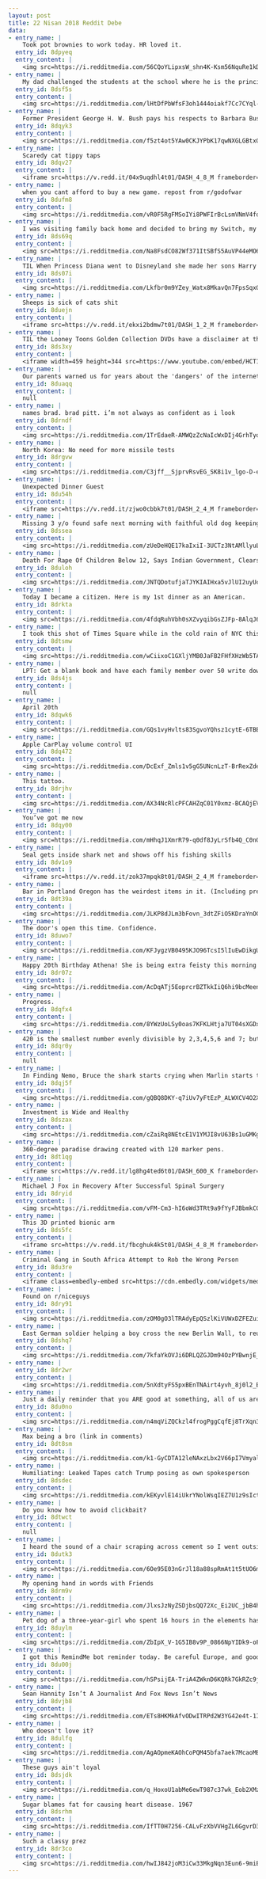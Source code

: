 ```yaml
---
layout: post
title: 22 Nisan 2018 Reddit Debe
data:
- entry_name: |
    Took pot brownies to work today. HR loved it.
  entry_id: 8dpyeq
  entry_content: |
    <img src=https://i.redditmedia.com/56CQoYLipxsW_shn4K-Ksm56NquRe1kDdnNY0j-9Utw.jpg?s=5ea9bb10346b9651a9c2ecb81d4fefea frameborder=0>
- entry_name: |
    My dad challenged the students at the school where he is the principal to read a combined 1,000 minutes. The reward would be getting to push him down the hall on a tricycle while he wore mismatched clothes inside out.
  entry_id: 8dsf5s
  entry_content: |
    <img src=https://i.redditmedia.com/lHtDfPbWfsF3oh1444oiakf7Cc7CYql-NAD_p2dZQoQ.jpg?s=d02ad7865d2d8d1251d4ab99bf8eac48 frameborder=0>
- entry_name: |
    Former President George H. W. Bush pays his respects to Barbara Bush, his wife of 73 years.
  entry_id: 8dqyk3
  entry_content: |
    <img src=https://i.redditmedia.com/f5zt4ot5YAw0CKJYPbK17qwNXGLGBtxGQla_PhqbV5o.png?s=e9fa9e582ee790557c3976bf08febf7b frameborder=0>
- entry_name: |
    Scaredy cat tippy taps
  entry_id: 8dqv27
  entry_content: |
    <iframe src=https://v.redd.it/04x9uqdhl4t01/DASH_4_8_M frameborder=0></iframe>
- entry_name: |
    when you cant afford to buy a new game. repost from r/godofwar
  entry_id: 8dufm8
  entry_content: |
    <img src=https://i.redditmedia.com/vR0F5RgFMSoIYi8PWFIrBcLsmVNmV4fqLAPWi1IKn1A.jpg?s=fb7a2512ab8b5d5dbf07550360cda061 frameborder=0>
- entry_name: |
    I was visiting family back home and decided to bring my Switch, my little cousin was the very first to notice it. I let him borrow it the entire time I was there. Knowing how tough times are back home, it was with a huge and heavy heart that I gave my prized possession away.
  entry_id: 8ds69q
  entry_content: |
    <img src=https://i.redditmedia.com/Na8FsdCO82Wf371ItSBfS5AuVP44eMO6657b5qGCS_A.jpg?s=646d9a9dac0e3bc31bc8328ec6f5ce85 frameborder=0>
- entry_name: |
    TIL When Princess Diana went to Disneyland she made her sons Harry and William wait in line just like everyone else.
  entry_id: 8ds07i
  entry_content: |
    <img src=https://i.redditmedia.com/Lkfbr0m9YZey_Watx8MkavQn7FpsSqxOFYXsqqlHOtI.jpg?s=9bce8b233c87cce0a62b73bc2c88fb87 frameborder=0>
- entry_name: |
    Sheeps is sick of cats shit
  entry_id: 8duejn
  entry_content: |
    <iframe src=https://v.redd.it/ekxi2bdmw7t01/DASH_1_2_M frameborder=0></iframe>
- entry_name: |
    TIL the Looney Toons Golden Collection DVDs have a disclaimer at the beginning given by Whoopi Goldberg explaining that the cartoons are a product of their time and contain ethnic stereotypes that have not been censored because editing them would be the same as denying the stereotypes ever existed
  entry_id: 8ds3xy
  entry_content: |
    <iframe width=459 height=344 src=https://www.youtube.com/embed/HCT1clqci3I?feature=oembed&enablejsapi=1 frameborder=0 allow=autoplay; encrypted-media allowfullscreen></iframe>
- entry_name: |
    Our parents warned us for years about the 'dangers' of the internet while knowing nothing about it, then finally dove in and fell for every. Single. One.
  entry_id: 8duaqq
  entry_content: |
    null
- entry_name: |
    names brad. brad pitt. i’m not always as confident as i look
  entry_id: 8drndf
  entry_content: |
    <img src=https://i.redditmedia.com/1TrEdaeR-AMWQzZcNaIcWxDIj4GrhTyowWixFOXbllQ.jpg?s=8f9ec53a223c09cbe29ccbaa29718cdb frameborder=0>
- entry_name: |
    North Korea: No need for more missile tests
  entry_id: 8drgvw
  entry_content: |
    <img src=https://i.redditmedia.com/C3jff__SjprvRsvEG_SK8i1v_lgo-D-ehYJYwZkUJPg.jpg?s=00a79ca7c70e90b2308c3ae33e4dc8b3 frameborder=0>
- entry_name: |
    Unexpected Dinner Guest
  entry_id: 8du54h
  entry_content: |
    <iframe src=https://v.redd.it/zjwo0cbbk7t01/DASH_2_4_M frameborder=0></iframe>
- entry_name: |
    Missing 3 y/o found safe next morning with faithful old dog keeping her safe
  entry_id: 8dssea
  entry_content: |
    <img src=https://i.redditmedia.com/zUeDeHQE17kaIxiI-3UCTz3NtAMllyuLlxE5MJPXgLU.jpg?s=2cd61758c4ca80abaa7bbacf8676f208 frameborder=0>
- entry_name: |
    Death For Rape Of Children Below 12, Says Indian Government, Clears Executive Order
  entry_id: 8duloh
  entry_content: |
    <img src=https://i.redditmedia.com/JNTQDotufjaTJYKIAIHxa5vJlUI2uyUcuHr1BUS5i80.jpg?s=ee1c452f4766a1a437283c3ec1029a35 frameborder=0>
- entry_name: |
    Today I became a citizen. Here is my 1st dinner as an American.
  entry_id: 8drkta
  entry_content: |
    <img src=https://i.redditmedia.com/4fdqRuhVbh0sXZvyqibGsZJFp-8AlqJ6ackWMX_C-hM.jpg?s=4afa1cd0224a058651459c3377a73305 frameborder=0>
- entry_name: |
    I took this shot of Times Square while in the cold rain of NYC this weekend. I was surprised how it came out and wanted to share.
  entry_id: 8dtsmw
  entry_content: |
    <img src=https://i.redditmedia.com/wCiixoC1GXljYMB0JaFB2FHfXHzWb5TACjKDya_oPS4.jpg?s=10e6284e64471eb23ad71e281f30b4ea frameborder=0>
- entry_name: |
    LPT: Get a blank book and have each family member over 50 write down the life advice they'd want their descendants in 500 years to know. Keep adding to it and passing it down. You now have a family heirloom that won't be pawned off for drug money, and will only get more useful as time goes on.
  entry_id: 8ds4js
  entry_content: |
    null
- entry_name: |
    April 20th
  entry_id: 8dqwk6
  entry_content: |
    <img src=https://i.redditmedia.com/GQs1vyHvlts83SgvoYQhsz1cytE-6TBEVNTAHOLHxaY.jpg?s=baef5622277a732dbe8bb8c5b3164cb0 frameborder=0>
- entry_name: |
    Apple CarPlay volume control UI
  entry_id: 8dq472
  entry_content: |
    <img src=https://i.redditmedia.com/DcExf_Zmls1v5gG5UNcnLzT-BrRexZdeydrnumgdujQ.jpg?s=f97c1cbd5ecbb19f78abdefc0bb0f604 frameborder=0>
- entry_name: |
    This tattoo.
  entry_id: 8drjhv
  entry_content: |
    <img src=https://i.redditmedia.com/AX34NcRlcPFCAHZqC01Y0xmz-BCAQjEV-kmdlfhfjEg.jpg?s=83600f062443d1b0eb8048029ca141a6 frameborder=0>
- entry_name: |
    You’ve got me now
  entry_id: 8dqy00
  entry_content: |
    <img src=https://i.redditmedia.com/mHhqJ1XmrR79-q0df8JyLrSfb4Q_C0n0AK9FPJA-L-o.jpg?s=a7bf5d69922f8ea8ed7ad1d9185dc4eb frameborder=0>
- entry_name: |
    Seal gets inside shark net and shows off his fishing skills
  entry_id: 8dv1o9
  entry_content: |
    <iframe src=https://v.redd.it/zok37mpqk8t01/DASH_2_4_M frameborder=0></iframe>
- entry_name: |
    Bar in Portland Oregon has the weirdest items in it. (Including pre-addressed letters to Trump)
  entry_id: 8dt39a
  entry_content: |
    <img src=https://i.redditmedia.com/JLKP8dJLm3bFovn_3dtZFiO5KDraYnOCauXJ6mIv9pc.jpg?s=89f1174bc2e580cb39c786cb2fc0c39b frameborder=0>
- entry_name: |
    The door's open this time. Confidence.
  entry_id: 8duwo7
  entry_content: |
    <img src=https://i.redditmedia.com/KFJygzVB0495KJO96TcsI5lIuEwDikgURO-BZuxfvV4.jpg?s=6cb726defbc1e42df16047d37b541c56 frameborder=0>
- entry_name: |
    Happy 20th Birthday Athena! She is being extra feisty this morning for her birthday. 🎂
  entry_id: 8dr07z
  entry_content: |
    <img src=https://i.redditmedia.com/AcDqATj5EoprcrBZTkkIiQ6hi9bcMeenrKAWWFtsmok.jpg?s=2c4489459831b594ab46b92bd5a95584 frameborder=0>
- entry_name: |
    Progress.
  entry_id: 8dqfx4
  entry_content: |
    <img src=https://i.redditmedia.com/8YWzUoLSy0oas7KFKLHtja7UT04sXGDx9X6Q9da3Y3k.jpg?s=d7d4ace086ef02d4f271e5af8dc692d1 frameborder=0>
- entry_name: |
    420 is the smallest number evenly divisible by 2,3,4,5,6 and 7; but you can't easily divide it into 8ths.
  entry_id: 8dqr0y
  entry_content: |
    null
- entry_name: |
    In Finding Nemo, Bruce the shark starts crying when Marlin starts talking about Nemo, saying “I never knew my father”. Male sharks mate with the female then leave, so baby sharks never actually meet their father.
  entry_id: 8dqj5f
  entry_content: |
    <img src=https://i.redditmedia.com/gQBQ8DKY-q7iUv7yFtEzP_ALWXCV4O2X4oRD-Jyfra4.jpg?s=372ce86e34159ddab442e03f3e350b22 frameborder=0>
- entry_name: |
    Investment is Wide and Healthy
  entry_id: 8dszax
  entry_content: |
    <img src=https://i.redditmedia.com/cZaiRq8NEtcE1V1YMJI8vU63Bs1uGMKgWedpmZzYQf8.jpg?s=198351057b86be714c751c0a79d4723c frameborder=0>
- entry_name: |
    360-degree paradise drawing created with 120 marker pens.
  entry_id: 8dt1qg
  entry_content: |
    <iframe src=https://v.redd.it/lg8hg4ted6t01/DASH_600_K frameborder=0></iframe>
- entry_name: |
    Michael J Fox in Recovery After Successful Spinal Surgery
  entry_id: 8dryid
  entry_content: |
    <img src=https://i.redditmedia.com/vFM-Cm3-hI6oWd3TRt9a9fYyFJBbmkC0XffX6swcnOE.jpg?s=0dba8154b68ed1154911c099721f0902 frameborder=0>
- entry_name: |
    This 3D printed bionic arm
  entry_id: 8ds5fc
  entry_content: |
    <iframe src=https://v.redd.it/fbcghuk4k5t01/DASH_4_8_M frameborder=0></iframe>
- entry_name: |
    Criminal Gang in South Africa Attempt to Rob the Wrong Person
  entry_id: 8du3re
  entry_content: |
    <iframe class=embedly-embed src=https://cdn.embedly.com/widgets/media.html?src=https%3A%2F%2Fgfycat.com%2Fifr%2FHonestMenacingAphid&url=https%3A%2F%2Fgfycat.com%2FHonestMenacingAphid&image=https%3A%2F%2Fthumbs.gfycat.com%2FHonestMenacingAphid-size_restricted.gif&key=522baf40bd3911e08d854040d3dc5c07&type=text%2Fhtml&schema=gfycat width=600 height=338 scrolling=no frameborder=0 allowfullscreen></iframe>
- entry_name: |
    Found on r/niceguys
  entry_id: 8dry91
  entry_content: |
    <img src=https://i.redditmedia.com/zOM0gO3lTRAdyEpQSzlKiVUWxDZFEZuiUIO5c2O0iTo.jpg?s=04ec6d7d34b7b664aa49e3a82ee296b0 frameborder=0>
- entry_name: |
    East German soldier helping a boy cross the new Berlin Wall, to reunite with his family. 1961.
  entry_id: 8dshq7
  entry_content: |
    <img src=https://i.redditmedia.com/7kfaYkOVJi6DRLQZGJDm94OzPYBwnjE_gksOLo1H9cw.jpg?s=e03b1916a637909b4cb6c5ec294a915d frameborder=0>
- entry_name: |
  entry_id: 8dr2wr
  entry_content: |
    <img src=https://i.redditmedia.com/5nXdtyFS5pxBEnTNAirt4yvh_8j0l2_B3CXroIf4tnk.jpg?s=86118e5fe0a1ff939408037e82231f9b frameborder=0>
- entry_name: |
    Just a daily reminder that you ARE good at something, all of us are.
  entry_id: 8du0no
  entry_content: |
    <img src=https://i.redditmedia.com/n4mqViZQCkzl4frogPggCqfEj8TrXqn37SHH4C8d72M.png?s=e16d2642cc8e7d2f6a206f618d26a56e frameborder=0>
- entry_name: |
    Max being a bro (link in comments)
  entry_id: 8dt8sm
  entry_content: |
    <img src=https://i.redditmedia.com/k1-GyCDTA12leNAxzLbx2V66pI7VmyalxkurXP4em6c.jpg?s=746da3ccee93612164b206de610c588d frameborder=0>
- entry_name: |
    Humiliating: Leaked Tapes catch Trump posing as own spokesperson
  entry_id: 8dsdec
  entry_content: |
    <img src=https://i.redditmedia.com/kEKyvlE14iUkrYNolWsqIEZ7U1z9sIctffUnp9F-F3A.jpg?s=4b92f88acf43ffc14445c4ea85c4c22f frameborder=0>
- entry_name: |
    Do you know how to avoid clickbait?
  entry_id: 8dtwct
  entry_content: |
    null
- entry_name: |
    I heard the sound of a chair scraping across cement so I went outside to investigate. This is what I found......
  entry_id: 8dutk3
  entry_content: |
    <img src=https://i.redditmedia.com/6Oe95E03nGrJl18a88spRmAt1t5tUO6mmSO2rgdzG-0.jpg?s=d292bb8f5e280954bd87276d97d24bb5 frameborder=0>
- entry_name: |
    My opening hand in words with Friends
  entry_id: 8drm9v
  entry_content: |
    <img src=https://i.redditmedia.com/JlxsJzNyZSDjbsQQ72Xc_Ei2UC_jbB4hamXrkgeQy4A.png?s=aa27ae96de752b5e86c9155d600cfe4f frameborder=0>
- entry_name: |
    Pet dog of a three-year-girl who spent 16 hours in the elements has stayed by her side until she was found this morning.
  entry_id: 8duylm
  entry_content: |
    <img src=https://i.redditmedia.com/ZbIpX_V-1G5IB8v9P_0866NpYIDk9-oFVRK5sJK8U4M.jpg?s=19c6582ce92feeedfa646e1133ba80b2 frameborder=0>
- entry_name: |
    I got this RemindMe bot reminder today. Be careful Europe, and good luck.
  entry_id: 8du00j
  entry_content: |
    <img src=https://i.redditmedia.com/hSPsijEA-TriA4ZWknD6KQRk7GkRZc9jATaf8J8HXiM.jpg?s=4eb07d3e977976c55e5da73a972ce508 frameborder=0>
- entry_name: |
    Sean Hannity Isn’t A Journalist And Fox News Isn’t News
  entry_id: 8dvjb8
  entry_content: |
    <img src=https://i.redditmedia.com/ETs8HKMkAfvODwITRPd2W3YG42e4t-1IojQ83q_eR_o.jpg?s=479f2bdb3141b006f85e405dabd0416b frameborder=0>
- entry_name: |
    Who doesn't love it?
  entry_id: 8dulfq
  entry_content: |
    <img src=https://i.redditmedia.com/AgAOpmeKAOhCoPQM45bfa7aek7McaoMBn3PGCoj-RDU.jpg?s=c684f134d9608c9b3a1f7951e6e92f90 frameborder=0>
- entry_name: |
    These guys ain't loyal
  entry_id: 8dsjdk
  entry_content: |
    <img src=https://i.redditmedia.com/q_HoxoU1abMe6ewT987c37wk_Eob2XMz-lSUR6AsRQM.jpg?s=5711f0509adf4635c873f928cf2eb0b6 frameborder=0>
- entry_name: |
    Sugar blames fat for causing heart disease. 1967
  entry_id: 8dsrhm
  entry_content: |
    <img src=https://i.redditmedia.com/IfTT0H7256-CALvFzXbVVHgZL6GgvrD3WwyUm6nr-ts.jpg?s=2270ba1d553cd103bd119bfc47ed7364 frameborder=0>
- entry_name: |
    Such a classy prez
  entry_id: 8dr3co
  entry_content: |
    <img src=https://i.redditmedia.com/hwIJ842joM3iCw33MkgNqn3Eun6-9miEYkFjjQSFSeg.jpg?s=705261663a3c713ad3c055beddec47db frameborder=0>
---
```

